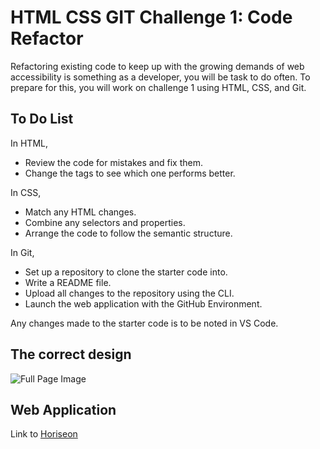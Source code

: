 # HTML CSS GIT Challenge 1: Code Refactor

Refactoring existing code to keep up with the growing demands of web accessibility is something as a developer, you will be task to do often. To prepare for this, you will work on challenge 1 using HTML, CSS, and Git. 

## To Do List
In HTML, 
- Review the code for mistakes and fix them. 
- Change the tags to see which one performs better.

In CSS, 
- Match any HTML changes.
- Combine any selectors and properties.
- Arrange the code to follow the semantic structure.
 
In Git,
- Set up a repository to clone the starter code into.
- Write a README file.
- Upload all changes to the repository using the CLI.
- Launch the web application with the GitHub Environment. 

Any changes made to the starter code is to be noted in VS Code.

## The correct design
![Full Page Image](_Users_ECY_bootcamp_UCB-VIRT-FSF-PT-06-2023-U-LOLC_Week-1-HTML-Git-CSS_02-Challenge_coderefactor-HTML-CSS-GIT_Develop_index)

## Web Application
Link to [Horiseon](https://clkwong3.github.io/coderefactor-HTML-CSS-GIT/)
